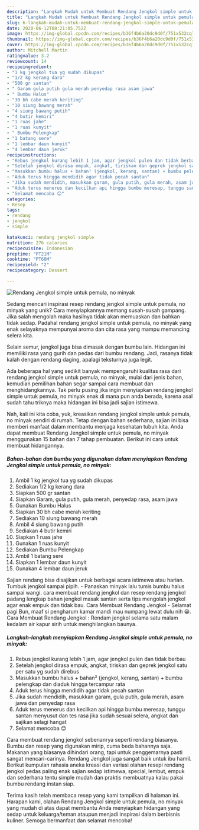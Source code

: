 ```yaml
---
description: "Langkah Mudah untuk Membuat Rendang Jengkol simple untuk pemula, no minyak yang Bikin Ngiler"
title: "Langkah Mudah untuk Membuat Rendang Jengkol simple untuk pemula, no minyak yang Bikin Ngiler"
slug: 6-langkah-mudah-untuk-membuat-rendang-jengkol-simple-untuk-pemula-no-minyak-yang-bikin-ngiler
date: 2020-06-12T08:21:05.752Z
image: https://img-global.cpcdn.com/recipes/b36f4b6a20dc9d0f/751x532cq70/rendang-jengkol-simple-untuk-pemula-no-minyak-foto-resep-utama.jpg
thumbnail: https://img-global.cpcdn.com/recipes/b36f4b6a20dc9d0f/751x532cq70/rendang-jengkol-simple-untuk-pemula-no-minyak-foto-resep-utama.jpg
cover: https://img-global.cpcdn.com/recipes/b36f4b6a20dc9d0f/751x532cq70/rendang-jengkol-simple-untuk-pemula-no-minyak-foto-resep-utama.jpg
author: Mitchell Martin
ratingvalue: 3.2
reviewcount: 14
recipeingredient:
- "1 kg jengkol tua yg sudah dikupas"
- "1/2 kg kerang dara"
- "500 gr santan"
- " Garam gula putih gula merah penyedap rasa asam jawa"
- " Bumbu Halus"
- "30 bh cabe merah keriting"
- "10 siung bawang merah"
- "4 siung bawang putih"
- "4 butir kemiri"
- "1 ruas jahe"
- "1 ruas kunyit"
- " Bumbu Pelengkap"
- "1 batang sere"
- "1 lembar daun kunyit"
- "4 lembar daun jeruk"
recipeinstructions:
- "Rebus jengkol kurang lebih 1 jam, agar jengkol pulen dan tidak berbau"
- "Setelah jengkol dirasa empuk, angkat, tiriskan dan geprek jengkol satu per satu yg sudah direbus"
- "Masukkan bumbu halus + bahan² (jengkol, kerang, santan) + bumbu pelengkap dan diaduk hingga tercampur rata"
- "Aduk terus hingga mendidih agar tidak pecah santan"
- "Jika sudah mendidih, masukkan garam, gula putih, gula merah, asam jawa dan penyedap rasa"
- "Aduk terus menerus dan kecilkan api hingga bumbu meresap, tunggu santan menyusut dan tes rasa jika sudah sesuai selera, angkat dan sajikan selagi hangat"
- "Selamat mencoba 😊"
categories:
- Resep
tags:
- rendang
- jengkol
- simple

katakunci: rendang jengkol simple 
nutrition: 276 calories
recipecuisine: Indonesian
preptime: "PT21M"
cooktime: "PT60M"
recipeyield: "2"
recipecategory: Dessert

---
```



![Rendang Jengkol simple untuk pemula, no minyak](https://img-global.cpcdn.com/recipes/b36f4b6a20dc9d0f/751x532cq70/rendang-jengkol-simple-untuk-pemula-no-minyak-foto-resep-utama.jpg)

Sedang mencari inspirasi resep rendang jengkol simple untuk pemula, no minyak yang unik? Cara menyiapkannya memang susah-susah gampang. Jika salah mengolah maka hasilnya tidak akan memuaskan dan bahkan tidak sedap. Padahal rendang jengkol simple untuk pemula, no minyak yang enak selayaknya mempunyai aroma dan cita rasa yang mampu memancing selera kita.

Selain semur, jengkol juga bisa dimasak dengan bumbu lain. Hidangan ini memiliki rasa yang gurih dan pedas dari bumbu rendang. Jadi, rasanya tidak kalah dengan rendang daging, apalagi teksturnya juga legit.

Ada beberapa hal yang sedikit banyak mempengaruhi kualitas rasa dari rendang jengkol simple untuk pemula, no minyak, mulai dari jenis bahan, kemudian pemilihan bahan segar sampai cara membuat dan menghidangkannya. Tak perlu pusing jika ingin menyiapkan rendang jengkol simple untuk pemula, no minyak enak di mana pun anda berada, karena asal sudah tahu triknya maka hidangan ini bisa jadi sajian istimewa.


Nah, kali ini kita coba, yuk, kreasikan rendang jengkol simple untuk pemula, no minyak sendiri di rumah. Tetap dengan bahan sederhana, sajian ini bisa memberi manfaat dalam membantu menjaga kesehatan tubuh kita. Anda dapat membuat Rendang Jengkol simple untuk pemula, no minyak menggunakan 15 bahan dan 7 tahap pembuatan. Berikut ini cara untuk membuat hidangannya.

<!--inarticleads1-->

##### Bahan-bahan dan bumbu yang digunakan dalam menyiapkan Rendang Jengkol simple untuk pemula, no minyak:

1. Ambil 1 kg jengkol tua yg sudah dikupas
1. Sediakan 1/2 kg kerang dara
1. Siapkan 500 gr santan
1. Siapkan  Garam, gula putih, gula merah, penyedap rasa, asam jawa
1. Gunakan  Bumbu Halus
1. Siapkan 30 bh cabe merah keriting
1. Sediakan 10 siung bawang merah
1. Ambil 4 siung bawang putih
1. Sediakan 4 butir kemiri
1. Siapkan 1 ruas jahe
1. Gunakan 1 ruas kunyit
1. Sediakan  Bumbu Pelengkap
1. Ambil 1 batang sere
1. Siapkan 1 lembar daun kunyit
1. Gunakan 4 lembar daun jeruk


Sajian rendang bisa disajikan untuk berbagai acara istimewa atau harian. Tumbuk jengkol sampai pipih. - Panaskan minyak lalu tumis bumbu halus sampai wangi. cara membuat rendang jengkol dan resep rendang jengkol padang lengkap bahan jengkol masak santan serta tips mengolah jengkol agar enak empuk dan tidak bau. Cara Membuat Rendang Jengkol - Selamat pagi Bun, maaf si pengharum kamar mandi mau numpang lewat dulu nih 😀. Cara Membuat Rendang Jengkol : Rendam jengkol selama satu malam kedalam air kapur sirih untuk menghilangkan baunya. 

<!--inarticleads2-->

##### Langkah-langkah menyiapkan Rendang Jengkol simple untuk pemula, no minyak:

1. Rebus jengkol kurang lebih 1 jam, agar jengkol pulen dan tidak berbau
1. Setelah jengkol dirasa empuk, angkat, tiriskan dan geprek jengkol satu per satu yg sudah direbus
1. Masukkan bumbu halus + bahan² (jengkol, kerang, santan) + bumbu pelengkap dan diaduk hingga tercampur rata
1. Aduk terus hingga mendidih agar tidak pecah santan
1. Jika sudah mendidih, masukkan garam, gula putih, gula merah, asam jawa dan penyedap rasa
1. Aduk terus menerus dan kecilkan api hingga bumbu meresap, tunggu santan menyusut dan tes rasa jika sudah sesuai selera, angkat dan sajikan selagi hangat
1. Selamat mencoba 😊


Cara membuat rendang jengkol sebenanrya seperti rendang biasanya. Bumbu dan resep yang digunakan mirip, cuma beda bahannya saja. Makanan yang biasanya dihindari orang, tapi untuk penggemarnya pasti sangat mencari-carinya. Rendang Jengkol juga sangat baik untuk ibu hamil. Berikut kumpulan rahasia aneka kreasi dan variasi olahan resepi rendang jengkol pedas paling enak sajian sedap istimewa, special, lembut, empuk dan sederhana tentu simple mudah dan praktis membuatnya kalau pakai bumbu rendang instan siap. 

Terima kasih telah membaca resep yang kami tampilkan di halaman ini. Harapan kami, olahan Rendang Jengkol simple untuk pemula, no minyak yang mudah di atas dapat membantu Anda menyiapkan hidangan yang sedap untuk keluarga/teman ataupun menjadi inspirasi dalam berbisnis kuliner. Semoga bermanfaat dan selamat mencoba!
